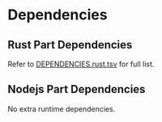 # Dependencies

## Rust Part Dependencies

Refer to [DEPENDENCIES.rust.tsv](DEPENDENCIES.rust.tsv) for full list.

## Nodejs Part Dependencies

No extra runtime dependencies.

